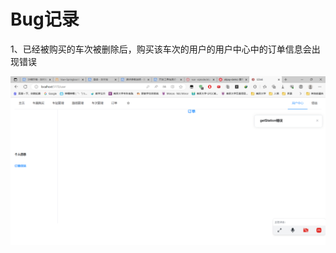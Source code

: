 # Bug记录

1、已经被购买的车次被删除后，购买该车次的用户的用户中心中的订单信息会出现错误

![image-20230704200155676](img/Bug%E8%AE%B0%E5%BD%95/image-20230704200155676.png)

